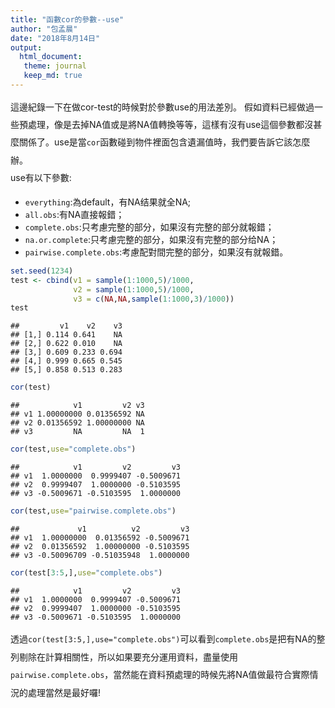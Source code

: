 ```yaml
---
title: "函數cor的參數--use"
author: "包孟晨"
date: "2018年8月14日"
output: 
  html_document:
   theme: journal
   keep_md: true
---
```

<style> p{line-height: 2em;}</style>
這邊紀錄一下在做cor-test的時候對於參數use的用法差別。
假如資料已經做過一些預處理，像是去掉NA值或是將NA值轉換等等，這樣有沒有use這個參數都沒甚麼關係了。use是當`cor`函數碰到物件裡面包含遺漏值時，我們要告訴它該怎麼辦。  
use有以下參數:

* `everything`:為default，有NA结果就全NA;
* `all.obs`:有NA直接報錯； 
* `complete.obs`:只考慮完整的部分，如果沒有完整的部分就報錯；
* `na.or.complete`:只考慮完整的部分，如果沒有完整的部分给NA；
* `pairwise.complete.obs`:考慮配對間完整的部分，如果沒有就報錯。


```r
set.seed(1234)
test <- cbind(v1 = sample(1:1000,5)/1000,
              v2 = sample(1:1000,5)/1000,
              v3 = c(NA,NA,sample(1:1000,3)/1000))
test
```

```
##         v1    v2    v3
## [1,] 0.114 0.641    NA
## [2,] 0.622 0.010    NA
## [3,] 0.609 0.233 0.694
## [4,] 0.999 0.665 0.545
## [5,] 0.858 0.513 0.283
```

```r
cor(test)
```

```
##            v1         v2 v3
## v1 1.00000000 0.01356592 NA
## v2 0.01356592 1.00000000 NA
## v3         NA         NA  1
```

```r
cor(test,use="complete.obs")
```

```
##            v1         v2         v3
## v1  1.0000000  0.9999407 -0.5009671
## v2  0.9999407  1.0000000 -0.5103595
## v3 -0.5009671 -0.5103595  1.0000000
```

```r
cor(test,use="pairwise.complete.obs")
```

```
##             v1          v2         v3
## v1  1.00000000  0.01356592 -0.5009671
## v2  0.01356592  1.00000000 -0.5103595
## v3 -0.50096709 -0.51035948  1.0000000
```

```r
cor(test[3:5,],use="complete.obs")
```

```
##            v1         v2         v3
## v1  1.0000000  0.9999407 -0.5009671
## v2  0.9999407  1.0000000 -0.5103595
## v3 -0.5009671 -0.5103595  1.0000000
```

透過`cor(test[3:5,],use="complete.obs")`可以看到`complete.obs`是把有NA的整列剔除在計算相關性，所以如果要充分運用資料，盡量使用`pairwise.complete.obs`，當然能在資料預處理的時候先將NA值做最符合實際情況的處理當然是最好囉!
